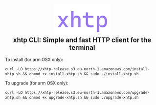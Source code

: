<h2 align="center">
        <img height="100" alt="xhtp" src="https://github.com/Ullvar/xhtp/blob/master/docs/xhtp-logo.png" />
    <br>
    xhtp CLI: Simple and fast HTTP client for the terminal
</h2>

To install (for arm OSX only):
```
curl -LO https://xhtp-release.s3.eu-north-1.amazonaws.com/install-xhtp.sh && chmod +x install-xhtp.sh && sudo ./install-xhtp.sh
```

To upgrade (for arm OSX only):
```
curl -LO https://xhtp-release.s3.eu-north-1.amazonaws.com/upgrade-xhtp.sh && chmod +x upgrade-xhtp.sh && sudo ./upgrade-xhtp.sh
```

